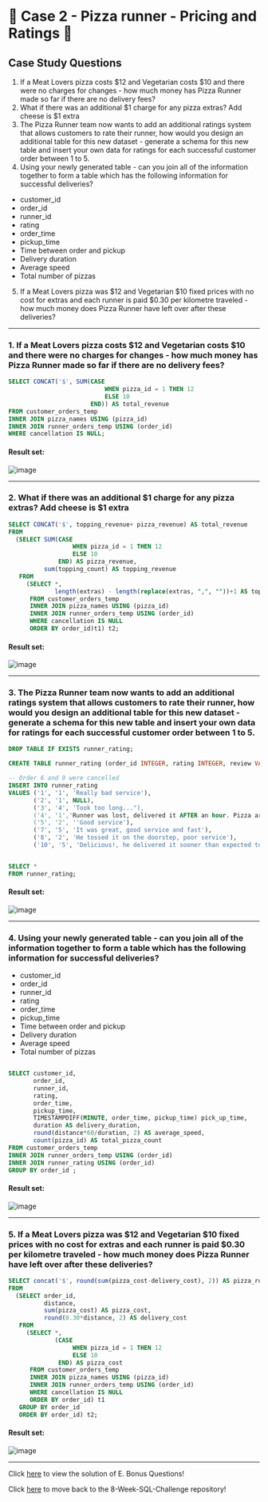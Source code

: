 # :pizza: Case 2 - Pizza runner - Pricing and Ratings :pizza:

## Case Study Questions

1. If a Meat Lovers pizza costs $12 and Vegetarian costs $10 and there were no charges for changes - how much money has Pizza Runner made so far if there are no delivery fees?
2. What if there was an additional $1 charge for any pizza extras? Add cheese is $1 extra
3. The Pizza Runner team now wants to add an additional ratings system that allows customers to rate their runner, how would you design an additional table for this new dataset - generate a schema for this new table and insert your own data for ratings for each successful customer order between 1 to 5.
4. Using your newly generated table - can you join all of the information together to form a table which has the following information for successful deliveries?
- customer_id
- order_id
- runner_id
- rating
- order_time
- pickup_time
- Time between order and pickup
- Delivery duration
- Average speed
- Total number of pizzas
5. If a Meat Lovers pizza was $12 and Vegetarian $10 fixed prices with no cost for extras and each runner is paid $0.30 per kilometre traveled - how much money does Pizza Runner have left over after these deliveries?

***

###  1. If a Meat Lovers pizza costs $12 and Vegetarian costs $10 and there were no charges for changes - how much money has Pizza Runner made so far if there are no delivery fees?

```sql
SELECT CONCAT('$', SUM(CASE
                           WHEN pizza_id = 1 THEN 12
                           ELSE 10
                       END)) AS total_revenue
FROM customer_orders_temp
INNER JOIN pizza_names USING (pizza_id)
INNER JOIN runner_orders_temp USING (order_id)
WHERE cancellation IS NULL;
``` 
	
#### Result set:
![image](https://user-images.githubusercontent.com/77529445/168244471-aebb9ea3-8566-4c03-b624-e9ec164390cd.png)

***

###  2. What if there was an additional $1 charge for any pizza extras? Add cheese is $1 extra

```sql
SELECT CONCAT('$', topping_revenue+ pizza_revenue) AS total_revenue
FROM
  (SELECT SUM(CASE
                  WHEN pizza_id = 1 THEN 12
                  ELSE 10
              END) AS pizza_revenue,
          sum(topping_count) AS topping_revenue
   FROM
     (SELECT *,
             length(extras) - length(replace(extras, ",", ""))+1 AS topping_count
      FROM customer_orders_temp
      INNER JOIN pizza_names USING (pizza_id)
      INNER JOIN runner_orders_temp USING (order_id)
      WHERE cancellation IS NULL
      ORDER BY order_id)t1) t2;
``` 
	
#### Result set:
![image](https://user-images.githubusercontent.com/77529445/168244665-403dc3f1-2e65-4be5-8ed0-e799a08b9afd.png)

***

###  3. The Pizza Runner team now wants to add an additional ratings system that allows customers to rate their runner, how would you design an additional table for this new dataset - generate a schema for this new table and insert your own data for ratings for each successful customer order between 1 to 5.

```sql
DROP TABLE IF EXISTS runner_rating;

CREATE TABLE runner_rating (order_id INTEGER, rating INTEGER, review VARCHAR(100)) ;

-- Order 6 and 9 were cancelled
INSERT INTO runner_rating
VALUES ('1', '1', 'Really bad service'),
       ('2', '1', NULL),
       ('3', '4', 'Took too long..."),
       ('4', '1','Runner was lost, delivered it AFTER an hour. Pizza arrived cold' ),
       ('5', '2', ''Good service'),
       ('7', '5', 'It was great, good service and fast'),
       ('8', '2', 'He tossed it on the doorstep, poor service'),
       ('10', '5', 'Delicious!, he delivered it sooner than expected too!');


SELECT *
FROM runner_rating;
``` 
	
#### Result set:
![image](https://user-images.githubusercontent.com/77529445/168270655-61394a42-5004-459d-b056-0fde6366a960.png)

***

###  4. Using your newly generated table - can you join all of the information together to form a table which has the following information for successful deliveries?
- customer_id
- order_id
- runner_id
- rating
- order_time
- pickup_time
- Time between order and pickup
- Delivery duration
- Average speed
- Total number of pizzas

```sql

SELECT customer_id,
       order_id,
       runner_id,
       rating,
       order_time,
       pickup_time,
       TIMESTAMPDIFF(MINUTE, order_time, pickup_time) pick_up_time,
       duration AS delivery_duration,
       round(distance*60/duration, 2) AS average_speed,
       count(pizza_id) AS total_pizza_count
FROM customer_orders_temp
INNER JOIN runner_orders_temp USING (order_id)
INNER JOIN runner_rating USING (order_id)
GROUP BY order_id ;
``` 
	
#### Result set:
![image](https://user-images.githubusercontent.com/77529445/168271015-d7feb5dd-be06-4677-8e1c-6426ef6bc34c.png)

***

###  5. If a Meat Lovers pizza was $12 and Vegetarian $10 fixed prices with no cost for extras and each runner is paid $0.30 per kilometre traveled - how much money does Pizza Runner have left over after these deliveries?

```sql
SELECT concat('$', round(sum(pizza_cost-delivery_cost), 2)) AS pizza_runner_revenue
FROM
  (SELECT order_id,
          distance,
          sum(pizza_cost) AS pizza_cost,
          round(0.30*distance, 2) AS delivery_cost
   FROM
     (SELECT *,
             (CASE
                  WHEN pizza_id = 1 THEN 12
                  ELSE 10
              END) AS pizza_cost
      FROM customer_orders_temp
      INNER JOIN pizza_names USING (pizza_id)
      INNER JOIN runner_orders_temp USING (order_id)
      WHERE cancellation IS NULL
      ORDER BY order_id) t1
   GROUP BY order_id
   ORDER BY order_id) t2;
``` 
	
#### Result set:
![image](https://user-images.githubusercontent.com/77529445/168251618-a7c97f22-9c0e-43d1-a4ec-1ea69e610c3d.png)

***

Click [here]() to view the solution of E. Bonus Questions!

Click [here]() to move back to the 8-Week-SQL-Challenge repository!


